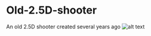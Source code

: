 # Old-2.5D-shooter
An old 2.5D shooter created several years ago
![alt text](https://i2.wp.com/cplusplusgametricks.files.wordpress.com/2017/12/screen-shot-2017-12-18-at-11-00-50-am.png?ssl=1&w=450)
